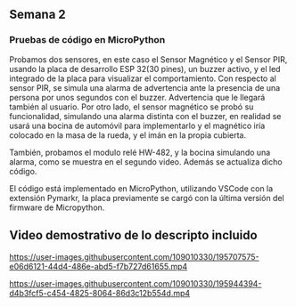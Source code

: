 ## **Semana 2**
### **Pruebas de código en MicroPython**

Probamos dos sensores, en este caso el Sensor Magnético y el Sensor PIR,
usando la placa de desarrollo ESP 32(30 pines), un buzzer activo, y el led integrado
de la placa para visualizar el comportamiento.
Con respecto al sensor PIR, se simula una alarma de advertencia ante la presencia
de una persona por unos segundos con el buzzer. Advertencia que le llegará también al usuario.
Por otro lado, el sensor magnético se probó su funcionalidad, simulando una alarma distinta con el buzzer, en realidad se usará una bocina de automóvil para implementarlo y el magnético iría 
colocado en la masa de la rueda, y el imán en la propia cubierta.

También, probamos el modulo relé HW-482, y la bocina simulando una alarma, como se muestra
en el segundo video. Además se actualiza dicho código.

El código está implementado en MicroPython, utilizando VSCode con la extensión Pymarkr,
la placa previamente se cargó con la última versión del firmware de Micropython.

## **Video demostrativo de lo descripto incluido**


https://user-images.githubusercontent.com/109010330/195707575-e06d6121-44d4-486e-abd5-f7b727d61655.mp4

https://user-images.githubusercontent.com/109010330/195944394-d4b3fcf5-c454-4825-8064-86d3c12b554d.mp4

